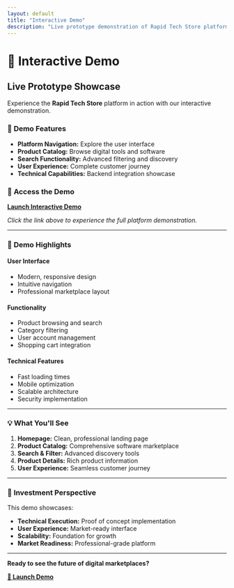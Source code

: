 ```yaml
---
layout: default
title: "Interactive Demo"
description: "Live prototype demonstration of Rapid Tech Store platform"
---
```


# 🚀 Interactive Demo

## Live Prototype Showcase

Experience the **Rapid Tech Store** platform in action with our interactive demonstration.

### 🎯 **Demo Features**

- **Platform Navigation:** Explore the user interface
- **Product Catalog:** Browse digital tools and software
- **Search Functionality:** Advanced filtering and discovery
- **User Experience:** Complete customer journey
- **Technical Capabilities:** Backend integration showcase

### 🔗 **Access the Demo**

**[Launch Interactive Demo](./index.html)**

*Click the link above to experience the full platform demonstration.*

---

### 📱 **Demo Highlights**

#### **User Interface**
- Modern, responsive design
- Intuitive navigation
- Professional marketplace layout

#### **Functionality**
- Product browsing and search
- Category filtering
- User account management
- Shopping cart integration

#### **Technical Features**
- Fast loading times
- Mobile optimization
- Scalable architecture
- Security implementation

---

### 💡 **What You'll See**

1. **Homepage:** Clean, professional landing page
2. **Product Catalog:** Comprehensive software marketplace
3. **Search & Filter:** Advanced discovery tools
4. **Product Details:** Rich product information
5. **User Experience:** Seamless customer journey

---

### 🎯 **Investment Perspective**

This demo showcases:
- **Technical Execution:** Proof of concept implementation
- **User Experience:** Market-ready interface
- **Scalability:** Foundation for growth
- **Market Readiness:** Professional-grade platform

---

**Ready to see the future of digital marketplaces?**

**[🚀 Launch Demo](./index.html)**